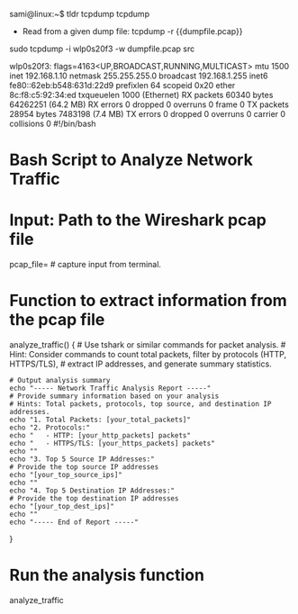 sami@linux:~$ tldr tcpdump
tcpdump

 - Read from a given dump file:
   tcpdump -r {{dumpfile.pcap}}

sudo tcpdump -i wlp0s20f3 -w dumpfile.pcap src

wlp0s20f3: flags=4163<UP,BROADCAST,RUNNING,MULTICAST>  mtu 1500
        inet 192.168.1.10  netmask 255.255.255.0  broadcast 192.168.1.255
        inet6 fe80::62eb:b548:631d:22d9  prefixlen 64  scopeid 0x20<link>
        ether 8c:f8:c5:92:34:ed  txqueuelen 1000  (Ethernet)
        RX packets 60340  bytes 64262251 (64.2 MB)
        RX errors 0  dropped 0  overruns 0  frame 0
        TX packets 28954  bytes 7483198 (7.4 MB)
        TX errors 0  dropped 0 overruns 0  carrier 0  collisions 0
#!/bin/bash

# Bash Script to Analyze Network Traffic

# Input: Path to the Wireshark pcap file
pcap_file= # capture input from terminal.

# Function to extract information from the pcap file
analyze_traffic() {
    # Use tshark or similar commands for packet analysis.
    # Hint: Consider commands to count total packets, filter by protocols (HTTP, HTTPS/TLS),
    # extract IP addresses, and generate summary statistics.

    # Output analysis summary
    echo "----- Network Traffic Analysis Report -----"
    # Provide summary information based on your analysis
    # Hints: Total packets, protocols, top source, and destination IP addresses.
    echo "1. Total Packets: [your_total_packets]"
    echo "2. Protocols:"
    echo "   - HTTP: [your_http_packets] packets"
    echo "   - HTTPS/TLS: [your_https_packets] packets"
    echo ""
    echo "3. Top 5 Source IP Addresses:"
    # Provide the top source IP addresses
    echo "[your_top_source_ips]"
    echo ""
    echo "4. Top 5 Destination IP Addresses:"
    # Provide the top destination IP addresses
    echo "[your_top_dest_ips]"
    echo ""
    echo "----- End of Report -----"
}

# Run the analysis function
analyze_traffic